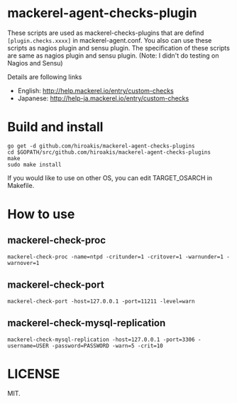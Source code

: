 # mackerel-agent-checks-plugin

These scripts are used as mackerel-checks-plugins that are defind `[plugin.checks.xxxx]` in mackerel-agent.conf.
You also can use these scripts as nagios plugin and sensu plugin. The specification of these scripts are same as nagios plugin and sensu plugin. (Note: I didn't do testing on Nagios and Sensu)

Details are following links

* English: http://help.mackerel.io/entry/custom-checks
* Japanese: http://help-ja.mackerel.io/entry/custom-checks

# Build and install

```
go get -d github.com/hiroakis/mackerel-agent-checks-plugins
cd $GOPATH/src/github.com/hiroakis/mackerel-agent-checks-plugins
make
sudo make install
```

If you would like to use on other OS, you can edit TARGET_OSARCH in Makefile.

# How to use

## mackerel-check-proc

```
mackerel-check-proc -name=ntpd -critunder=1 -critover=1 -warnunder=1 -warnover=1
```

## mackerel-check-port

```
mackerel-check-port -host=127.0.0.1 -port=11211 -level=warn
```

## mackerel-check-mysql-replication

```
mackerel-check-mysql-replication -host=127.0.0.1 -port=3306 -username=USER -password=PASSWORD -warn=5 -crit=10
```

# LICENSE

MIT.
